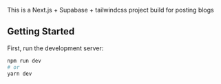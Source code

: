 This is a Next.js + Supabase + tailwindcss project build for posting blogs

## Getting Started

First, run the development server:

```bash
npm run dev
# or
yarn dev
```
